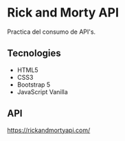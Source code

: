 # Rick and Morty API

Practica del consumo de API's.

## Tecnologies
* HTML5
* CSS3
* Bootstrap 5
* JavaScript Vanilla

## API
https://rickandmortyapi.com/